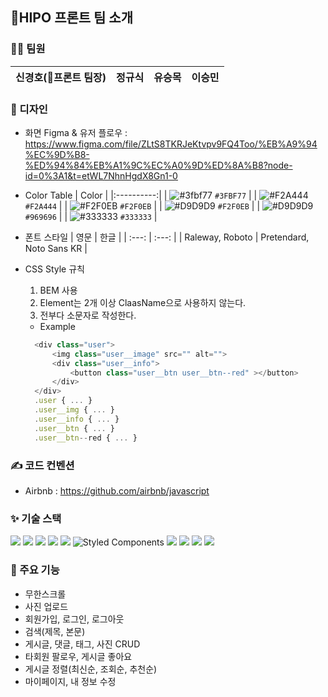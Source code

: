 ## 🦛HIPO 프론트 팀 소개

### 👬👫 팀원
| 신경호(👑프론트 팀장) | 정규식  | 유승목 | 이승민 |
|----|----|----|----|

### 🎨 디자인

- 화면 Figma & 유저 플로우 : https://www.figma.com/file/ZLtS8TKRJeKtvpv9FQ4Too/%EB%A9%94%EC%9D%B8-%ED%94%84%EB%A1%9C%EC%A0%9D%ED%8A%B8?node-id=0%3A1&t=etWL7NhnHgdX8Gn1-0

- Color Table
  | Color |
  |:----------:|
  | ![#3fbf77](https://placehold.co/15x15/3fbf77/3fbf77.png) `#3FBF77` |
  | ![#F2A444](https://placehold.co/15x15/F2A444/F2A444.png) `#F2A444` |
  | ![#F2F0EB](https://placehold.co/15x15/F2F0EB/F2F0EB.png) `#F2F0EB` |
  | ![#D9D9D9](https://placehold.co/15x15/D9D9D9/D9D9D9.png) `#F2F0EB` |
  | ![#D9D9D9](https://placehold.co/15x15/969696/969696.png) `#969696` |
  | ![#333333](https://placehold.co/15x15/33333/33333.png) `#333333` |

- 폰트 스타일
  | 영문 | 한글 |
  | :---: | :---: |
  | Raleway, Roboto | Pretendard, Noto Sans KR |

- CSS Style 규칙</br>
  1. BEM 사용
  2. Element는 2개 이상 ClaasName으로 사용하지 않는다.
  3. 전부다 소문자로 작성한다.<br/>
  - Example
  ```javascript
    <div class="user">
        <img class="user__image" src="" alt="">
        <div class="user__info">
            <button class="user__btn user__btn--red" ></button>
        </div>
    </div>
    .user { ... }
    .user__img { ... }
    .user__info { ... }
    .user__btn { ... }
    .user__btn--red { ... }
  ```

### ✍️ 코드 컨벤션

- Airbnb : https://github.com/airbnb/javascript

### ✨ 기술 스택
<img src="https://img.shields.io/badge/html5-E34F26?style=for-the-badge&logo=html5&logoColor=white"> <img src="https://img.shields.io/badge/css-1572B6?style=for-the-badge&logo=css3&logoColor=white"> <img src="https://img.shields.io/badge/javascript-F7DF1E?style=for-the-badge&logo=javascript&logoColor=black"> <img src="https://img.shields.io/badge/react-61DAFB?style=for-the-badge&logo=react&logoColor=black"> <img src="https://img.shields.io/badge/Axios-181717?style=for-the-badge&logo=Axios&logoColor=white"> ![Styled Components](https://img.shields.io/badge/styled--components-DB7093?style=for-the-badge&logo=styled-components&logoColor=white) <img src="https://img.shields.io/badge/Redux-764ABC?style=for-the-badge&logo=Redux&logoColor=white"> <img src="https://img.shields.io/badge/Amazon S3-569A31?style=for-the-badge&logo=Amazon S3&logoColor=white"> <img src="https://img.shields.io/badge/Sentry-362D59?style=for-the-badge&logo=Sentry&logoColor=white"> <img src="https://img.shields.io/badge/Google Analytics-E37400?style=for-the-badge&logo=Google Analytics&logoColor=white">

### 👀 주요 기능
- 무한스크롤
- 사진 업로드
- 회원가입, 로그인, 로그아웃
- 검색(제목, 본문)
- 게시글, 댓글, 태그, 사진 CRUD
- 타회원 팔로우, 게시글 좋아요
- 게시글 정렬(최신순, 조회순, 추천순)
- 마이페이지, 내 정보 수정
